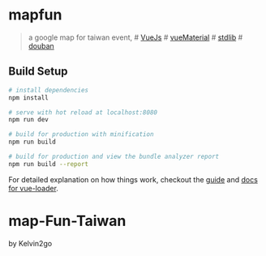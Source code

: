 # mapfun

> a google map for taiwan event,
    # [VueJs](https://vuejs.org/)
    # [vueMaterial](http://vuematerial.io/)
    # [stdlib](https://stdlib.com/)
    # [douban](https://developers.douban.com/wiki/?title=api_v2)

## Build Setup

``` bash
# install dependencies
npm install

# serve with hot reload at localhost:8080
npm run dev

# build for production with minification
npm run build

# build for production and view the bundle analyzer report
npm run build --report
```


For detailed explanation on how things work, checkout the [guide](http://vuejs-templates.github.io/webpack/) and [docs for vue-loader](http://vuejs.github.io/vue-loader).
# map-Fun-Taiwan


by Kelvin2go
